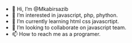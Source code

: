 - 👋 Hi, I’m @Mkabirsazib
- 👀 I’m interested in javascript, php, phython.
- 🌱 I’m currently learning html css javascrtipt.
- 💞️ I’m looking to collaborate on javascript team.
- 📫 How to reach me as a programer.

<!---
Mkabirsazib/Mkabirsazib is a ✨ special ✨ repository because its `README.md` (this file) appears on your GitHub profile.
You can click the Preview link to take a look at your changes.
--->
